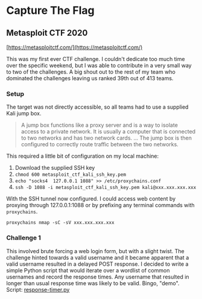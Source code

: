# Capture The Flag

## Metasploit CTF 2020
[https://metasploitctf.com/](https://metasploitctf.com/)

This was my first ever CTF challenge. I couldn't dedicate too much time over the specific weekend, but I was able to contribute in a very small way to two of the challenges. A big shout out to the rest of my team who dominated the challenges leaving us ranked 39th out of 413 teams.

### Setup
The target was not directly accessible, so all teams had to use a supplied Kali jump box.

> A jump box functions like a proxy server and is a way to isolate access to a private network. It is usually a computer that is connected to two networks and has two network cards. ... The jump box is then configured to correctly route traffic between the two networks.

This required a little bit of configuration on my local machine:
1. Download the supplied SSH key
2. `chmod 600 metasploit_ctf_kali_ssh_key.pem`
3. `echo "socks4  127.0.0.1 1088" >> /etc/proxychains.conf`
4. `ssh -D 1088 -i metasploit_ctf_kali_ssh_key.pem kali@xxx.xxx.xxx.xxx`

With the SSH tunnel now configured. I could access web content by proxying through 127.0.0.1:1088 or by prefixing any terminal commands with `proxychains`.  

`proxychains nmap -sC -sV xxx.xxx.xxx.xxx`   

### Challenge 1
This involved brute forcing a web login form, but with a slight twist. The challenge hinted towards a valid username and it became apparent that a valid username resulted in a delayed POST response. I decided to write a simple Python script that would iterate over a wordlist of common usernames and record the response times. Any username that resulted in longer than usual response time was likely to be valid. Bingo, "demo".  
Script: [response-timer.py](https://github.com/parity0x1/ctf/blob/main/response-timer.py) 
